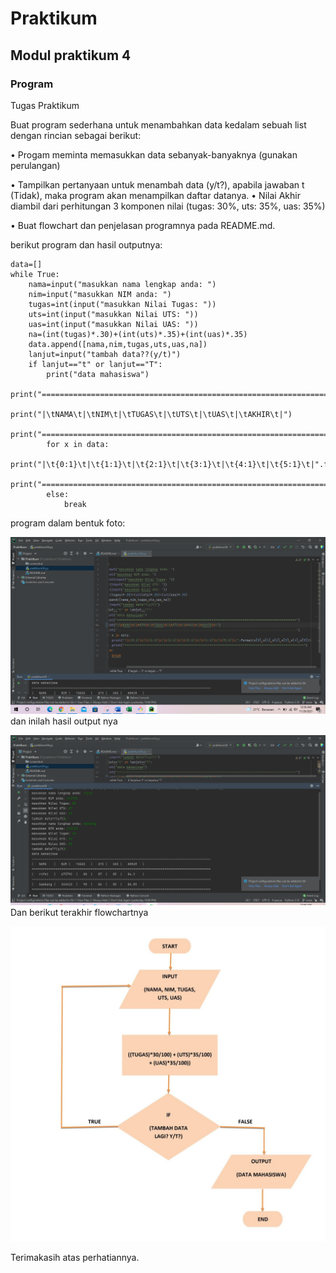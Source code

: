 # Praktikum
## Modul praktikum 4
### Program 
Tugas Praktikum

Buat program sederhana untuk menambahkan data kedalam sebuah
list dengan rincian sebagai berikut:<P>
• Progam meminta memasukkan data sebanyak-banyaknya (gunakan
perulangan)<P>
• Tampilkan pertanyaan untuk menambah data (y/t?), apabila jawaban
t (Tidak), maka program akan menampilkan daftar datanya. • Nilai Akhir diambil dari perhitungan 3 komponen nilai (tugas: 30%,
uts: 35%, uas: 35%)<P>
• Buat flowchart dan penjelasan programnya pada README.md.<P>
berikut program dan hasil outputnya:<P>

    data=[]
    while True:
        nama=input("masukkan nama lengkap anda: ")
        nim=input("masukkan NIM anda: ")
        tugas=int(input("masukkan Nilai Tugas: "))
        uts=int(input("masukkan Nilai UTS: "))
        uas=int(input("masukkan Nilai UAS: "))
        na=(int(tugas)*.30)+(int(uts)*.35)+(int(uas)*.35)
        data.append([nama,nim,tugas,uts,uas,na])
        lanjut=input("tambah data??(y/t)")
        if lanjut=="t" or lanjut=="T":
            print("data mahasiswa")
            print("=================================================================================================")
            print("|\tNAMA\t|\tNIM\t|\tTUGAS\t|\tUTS\t|\tUAS\t|\tAKHIR\t|")
            print("=================================================================================================")
            for x in data:
                print("|\t{0:1}\t|\t{1:1}\t|\t{2:1}\t|\t{3:1}\t|\t{4:1}\t|\t{5:1}\t|".format(x[0],x[1],x[2],x[3],x[4],x[5]))
                print("=================================================================================================")
            else:
                break

program dalam bentuk foto:<P>
![gambar 1](screenshot/sc1.PNG)
dan inilah hasil output nya<P>
![gambar 2](screenshot/sc2.PNG)
Dan berikut terakhir flowchartnya<P>
![gambar 3](screenshot/flow.jpg)

Terimakasih atas perhatiannya.<P>